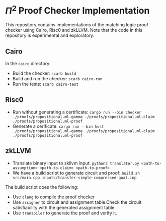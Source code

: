 $\Pi^2$ Proof Checker Implementation
====================================

This repository contains implementations of the matching logic proof checker
using Cairo, Risc0 and zkLLVM. Note that the code in this repository is
experimental and exploratory.

Cairo
-----

In the `cairo` directory:

-   Build the checker: `scarb build`
-   Build and run the checker: `scarb cairo-run`
-   Run the tests: `scarb cairo-test`

Risc0
-----

-   Run without generating a certificate:
    `cargo run --bin checker ./proofs/propositional.ml-gamma ./proofs/propositional.ml-claim ./proofs/propositional.ml-proof`
-   Generate a cerificate:
    `cargo run --bin host ./proofs/propositional.ml-gamma ./proofs/propositional.ml-claim ./proofs/propositional.ml-proof`

zkLLVM
------

-   Translate binary input to zkllvm input:
    `python3 translator.py <path-to-assumption> <path-to-claim> <path-to-proof>`
-   We have a build script to generate circuit and proof:
    `build.sh src/main.cpp inputs/transfer-simple-compressed-goal.inp`

The build script does the following:

-   Use `clang` to compile the proof checker
-   Use `assigner` to circuit and assignment table.Check the circuit
    satisfiability with the generated assignment table.
-   Use `transpiler` to generate the proof and verify it.

